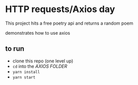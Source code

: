 # HTTP requests/Axios day

This project hits a free poetry api and returns a random poem

demonstrates how to use axios

## to run
- clone this repo (one level up)
- `cd` into the *AXIOS FOLDER*
- `yarn install`
- `yarn start`
